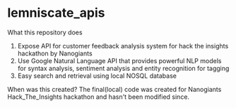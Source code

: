# lemniscate_apis

What this repository does
 1. Expose API for customer feedback analysis system for hack the insights hackathon by Nanogiants
 2. Use Google Natural Language API that provides powerful NLP models for syntax analysis, sentiment analysis and entity recognition for tagging
 3. Easy search and retrieval using local NOSQL database

When was this created?
  The final(local) code was created for Nanogiants Hack_The_Insights hackathon and hasn't been modified since. 
  
